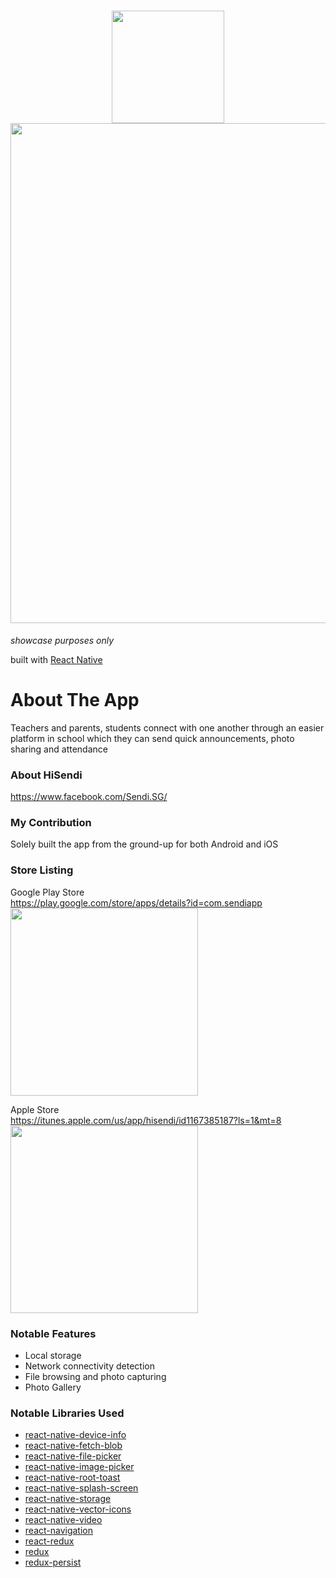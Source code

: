 <h1 align="center">
  <img src="https://user-images.githubusercontent.com/22584900/64835632-59c32b00-d619-11e9-8be3-820c33856947.png" width="180"/>
  <img src="https://user-images.githubusercontent.com/22584900/64835735-b292c380-d619-11e9-8f27-3e6dde06a379.png" width="800" />
</h1>

<em>showcase purposes only</em>

built with [React Native](https://facebook.github.io/react-native/)

# About The App
Teachers and parents, students connect with one another through an easier platform in school which they can send quick announcements, photo sharing and attendance

### About HiSendi
https://www.facebook.com/Sendi.SG/  


### My Contribution
Solely built the app from the ground-up for both Android and iOS

### Store Listing
Google Play Store  
https://play.google.com/store/apps/details?id=com.sendiapp  
<img src="https://user-images.githubusercontent.com/22584900/64836750-ea9c0580-d61d-11e9-8667-c35ca5bd1186.png" width="300"/>

Apple Store  
https://itunes.apple.com/us/app/hisendi/id1167385187?ls=1&mt=8  
<img src="https://user-images.githubusercontent.com/22584900/64836712-c2aca200-d61d-11e9-832c-f019d497efcf.png" width="300"/>

### Notable Features
* Local storage
* Network connectivity detection
* File browsing and photo capturing
* Photo Gallery

### Notable Libraries Used
* [react-native-device-info](https://github.com/rebeccahughes/react-native-device-info)
* [react-native-fetch-blob](https://github.com/wkh237/react-native-fetch-blob)
* [react-native-file-picker](https://github.com/luisfuertes/react-native-file-picker)
* [react-native-image-picker](https://github.com/react-native-community/react-native-image-picker)
* [react-native-root-toast](https://github.com/magicismight/react-native-root-toast)
* [react-native-splash-screen](https://github.com/crazycodeboy/react-native-splash-screen)
* [react-native-storage](https://github.com/sunnylqm/react-native-storage)
* [react-native-vector-icons](https://github.com/oblador/react-native-vector-icons)
* [react-native-video](https://github.com/react-native-community/react-native-video)
* [react-navigation](https://reactnavigation.org/)
* [react-redux](https://github.com/reduxjs/react-redux)
* [redux](https://github.com/reduxjs/redux)
* [redux-persist](https://github.com/rt2zz/redux-persist)
